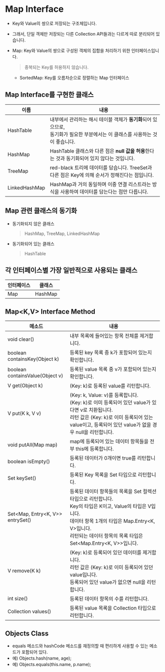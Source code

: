 # Map Interface
* Key와 Value의 쌍으로 저장되는 구조체입니다. 
* 그래서, 단일 객체만 저장되는 다른 Collection API들과는 다르게 따로 분리되어 있습니다.

* Map: Key와 Value의 쌍으로 구성된 객체의 집합을 처리하기 위한 인터페이스입니다.
    > 중복되는 Key를 허용하지 않습니다.
    * SortedMap: Key를 오름차순으로 정렬하는 Map 인터페이스

## Map Interface를 구현한 클래스
이름 | 내용
-----|-----
HashTable | 내부에서 관리하는 해시 테이블 객체가 **동기화**되어 있으므로,<br/>동기화가 필요한 부분에서는 이 클래스를 사용하는 것이 좋습니다.
HashMap | HashTable 클래스와 다른 점은 **null 값을 허용**한다는 것과 동기화되어 있지 않다는 것입니다. 
TreeMap | red-black 트리에 데이터를 담습니다. TreeSet과 다른 점은 Key에 의해 순서가 정해진다는 점입니다.
LinkedHashMap | HashMap과 거의 동일하며 이중 연결 리스트라는 방식을 사용하여 데이터를 담는다는 점만 다릅니다.

## Map 관련 클래스의 동기화
* 동기화되지 않은 클래스
    > HashMap, TreeMap, LinkedHashMap
* 동기화되어 있는 클래스
    > HashTable

## 각 인터페이스별 가장 일반적으로 사용되는 클래스
인터페이스 | 클래스
-----|-----
Map | HashMap

## Map<K,V> Interface Method
메소드 | 내용
-------|-------
void clear() | 내부 목록에 들어있는 항목 전체를 제거합니다.
boolean<br/>containsKey(Object k) | 등록된 key 목록 중 k가 포함되어 있는지 확인합니다.
boolean<br/>containsValue(Object v) | 등록된 value 목록 중 v가 포함되어 있는지 확인합니다.
V get(Object k) | (Key: k)로 등록된 value를 리턴합니다.
V put(K k, V v) | (Key: k, Value: v)를 등록합니다.<br/>(Key: k)로 이미 등록되어 있던 value가 있다면 v로 치환됩니다.<br/>리턴 값은 (Key: k)로 이미 등록되어 있는 value이고, 등록되어 있던 value가 없을 경우 null을 리턴합니다.
void putAll(Map map) | map에 등록되어 있는 데이터 항목들을 전부 this에 등록합니다.
boolean isEmpty() | 등록된 데이터가 0개이면 true를 리턴합니다.
Set<K> keySet() | 등록된 Key 목록을 Set 타입으로 리턴합니다.
Set<Map, Entry<K, V>> entrySet() | 등록된 데이터 항목들의 목록을 Set 컬렉션 타입으로 리턴합니다.<br/>Key의 타입은 K이고, Value의 타입은 V입니다.<br/>데이터 항목 1개의 타입은 Map.Entry<K, V>입니다.<br/>리턴되는 데이터 항목의 목록 타입은 Set<Map.Entry<K, V>>입니다.
V remove(K k) | (Key: k)로 등록되어 있던 데이터를 제거합니다.<br/>리턴 값은 (Key: k)로 이미 등록되어 있던 value입니다.<br/>등록되어 있던 value가 없으면 null을 리턴합니다.
int size() | 등록된 데이터 항목의 수를 리턴합니다.
Collection<V> values() | 등록된 value 목록을 Collection 타입으로 리턴합니다.

## Objects Class
* equals 메소드와 hashCode 메소드를 재정의할 때 편리하게 사용할 수 있는 메소드가 포함되어 있다.
* 예) Objects.hash(name, age);
* 예) Objects.equals(this.name, p.name);
